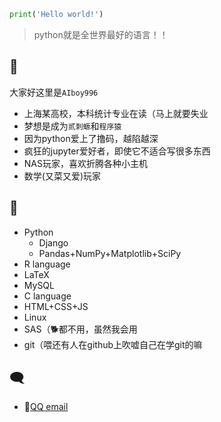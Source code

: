 ```python
print('Hello world!')
```
> python就是全世界最好的语言！！

##  👋
大家好这里是`AIboy996`
- 上海某高校，本科统计专业在读（马上就要失业
- 梦想是成为`贰刺螈`和`程序猿`
- 因为python爱上了撸码，越陷越深
- 疯狂的jupyter爱好者，即使它不适合写很多东西
- NAS玩家，喜欢折腾各种小主机
- 数学(又菜又爱)玩家

##  🐌
- Python
  - Django
  - Pandas+NumPy+Matplotlib+SciPy
- R language
- LaTeX
- MySQL
- C language
- HTML+CSS+JS
- Linux
- SAS（🐕都不用，虽然我会用
- git（喂还有人在github上吹嘘自己在学git的嘛


## 🗨 

- 🐧[QQ email](2207854887@qq.com)
